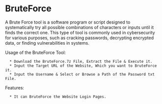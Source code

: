 # BruteForce

A Brute Force tool is a software program or script designed to systematically try all possible combinations of characters or inputs until it finds the correct one. This type of tool is commonly used in cybersecurity for various purposes, such as cracking passwords, decrypting encrypted data, or finding vulnerabilities in systems.

Usage of the BruteForce Tool:

      * Download the BruteForce.7z File, Extract the File & Execute it.
      * Input the Target URL of the Website, Which you want to BruteForce it.
      * Input the Username & Select or Browse a Path of the Password txt File.


Features:

      * It can BruteForce the Website Login Pages.


